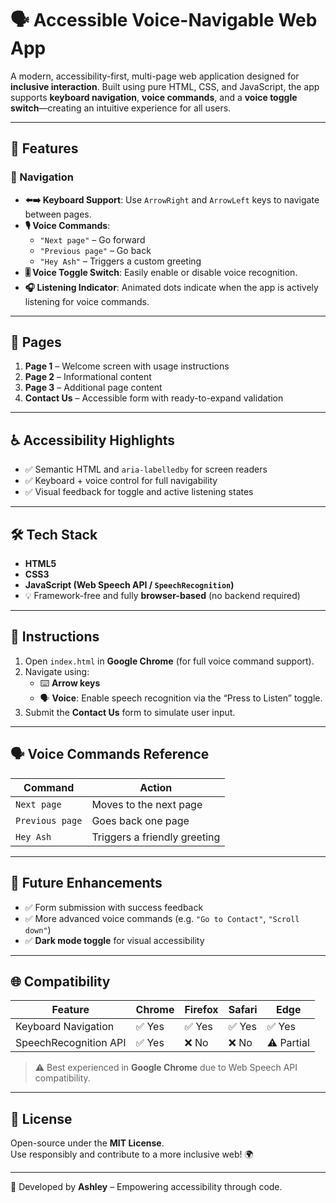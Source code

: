 # 🗣️ Accessible Voice-Navigable Web App

A modern, accessibility-first, multi-page web application designed for **inclusive interaction**. Built using pure HTML, CSS, and JavaScript, the app supports **keyboard navigation**, **voice commands**, and a **voice toggle switch**—creating an intuitive experience for all users.

---

## 🚀 Features

### 🔄 Navigation
- **⬅️➡️ Keyboard Support**: Use `ArrowRight` and `ArrowLeft` keys to navigate between pages.
- **🎙️ Voice Commands**:
  - `"Next page"` – Go forward
  - `"Previous page"` – Go back
  - `"Hey Ash"` – Triggers a custom greeting
- **🎚️ Voice Toggle Switch**: Easily enable or disable voice recognition.
- **🎧 Listening Indicator**: Animated dots indicate when the app is actively listening for voice commands.

---

## 📄 Pages

1. **Page 1** – Welcome screen with usage instructions  
2. **Page 2** – Informational content  
3. **Page 3** – Additional page content  
4. **Contact Us** – Accessible form with ready-to-expand validation

---

## ♿ Accessibility Highlights

- ✅ Semantic HTML and `aria-labelledby` for screen readers
- ✅ Keyboard + voice control for full navigability
- ✅ Visual feedback for toggle and active listening states

---

## 🛠 Tech Stack

- **HTML5**
- **CSS3**
- **JavaScript (Web Speech API / `SpeechRecognition`)**
- 💡 Framework-free and fully **browser-based** (no backend required)

---

## 📖 Instructions

1. Open `index.html` in **Google Chrome** (for full voice command support).
2. Navigate using:
   - ⌨️ **Arrow keys**
   - 🗣️ **Voice**: Enable speech recognition via the “Press to Listen” toggle.
3. Submit the **Contact Us** form to simulate user input.

---

## 🗣️ Voice Commands Reference

| Command          | Action                        |
|------------------|-------------------------------|
| `Next page`      | Moves to the next page        |
| `Previous page`  | Goes back one page            |
| `Hey Ash`        | Triggers a friendly greeting  |

---

## 🔮 Future Enhancements

- ✅ Form submission with success feedback
- ✅ More advanced voice commands (e.g. `"Go to Contact"`, `"Scroll down"`)
- ✅ **Dark mode toggle** for visual accessibility

---

## 🌐 Compatibility

| Feature                | Chrome | Firefox | Safari | Edge  |
|------------------------|--------|---------|--------|-------|
| Keyboard Navigation    | ✅ Yes | ✅ Yes  | ✅ Yes | ✅ Yes |
| SpeechRecognition API  | ✅ Yes | ❌ No   | ❌ No  | ⚠️ Partial |

> ⚠️ Best experienced in **Google Chrome** due to Web Speech API compatibility.

---

## 📜 License

Open-source under the **MIT License**.  
Use responsibly and contribute to a more inclusive web! 🌍

---

👤 Developed by **Ashley** – Empowering accessibility through code.
